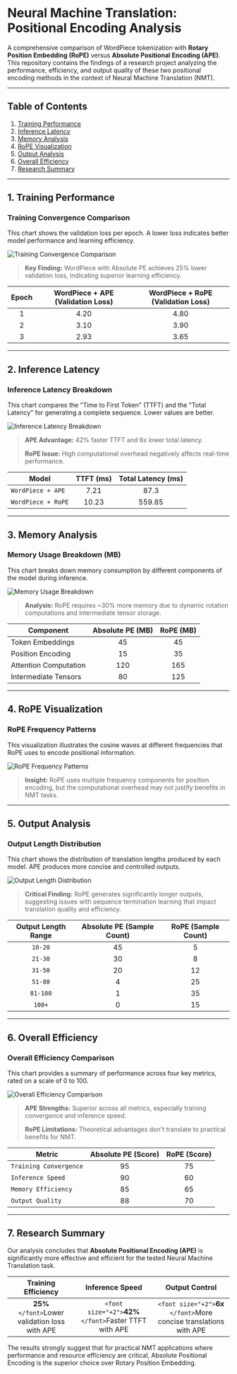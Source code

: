 # Neural Machine Translation: Positional Encoding Analysis

A comprehensive comparison of WordPiece tokenization with **Rotary Position Embedding (RoPE)** versus **Absolute Positional Encoding (APE)**. This repository contains the findings of a research project analyzing the performance, efficiency, and output quality of these two positional encoding methods in the context of Neural Machine Translation (NMT).

---

## Table of Contents

1. [Training Performance](#1-training-performance)
2. [Inference Latency](#2-inference-latency)
3. [Memory Analysis](#3-memory-analysis)
4. [RoPE Visualization](#4-rope-visualization)
5. [Output Analysis](#5-output-analysis)
6. [Overall Efficiency](#6-overall-efficiency)
7. [Research Summary](#7-research-summary)

---

## 1. Training Performance

### Training Convergence Comparison

This chart shows the validation loss per epoch. A lower loss indicates better model performance and learning efficiency.

![Training Convergence Comparison](https://quickchart.io/chart?c=%7B%0A%20%20type%3A%20%27line%27%2C%0A%20%20data%3A%20%7B%0A%20%20%20%20labels%3A%20%5B%27Epoch%201%27%2C%20%27Epoch%202%27%2C%20%27Epoch%203%27%5D%2C%0A%20%20%20%20datasets%3A%20%5B%0A%20%20%20%20%20%20%7B%0A%20%20%20%20%20%20%20%20label%3A%20%27WordPiece%20%2B%20APE%27%2C%0A%20%20%20%20%20%20%20%20data%3A%20%5B4.2%2C%203.1%2C%202.93%5D%2C%0A%20%20%20%20%20%20%20%20borderColor%3A%20%27%232563eb%27%2C%0A%20%20%20%20%20%20%20%20backgroundColor%3A%20%27rgba(37%2C%2099%2C%20235%2C%200.1)%27%2C%0A%20%20%20%20%20%20%20%20borderWidth%3A%203%2C%0A%20%20%20%20%20%20%20%20fill%3A%20false%0A%20%20%20%20%20%20%7D%2C%0A%20%20%20%20%20%20%7B%0A%20%20%20%20%20%20%20%20label%3A%20%27WordPiece%20%2B%20RoPE%27%2C%0A%20%20%20%20%20%20%20%20data%3A%20%5B4.8%2C%203.9%2C%203.65%5D%2C%0A%20%20%20%20%20%20%20%20borderColor%3A%20%27%23dc2626%27%2C%0A%20%20%20%20%20%20%20%20backgroundColor%3A%20%27rgba(220%2C%2038%2C%2038%2C%200.1)%27%2C%0A%20%20%20%20%20%20%20%20borderWidth%3A%203%2C%0A%20%20%20%20%20%20%20%20fill%3A%20false%0A%20%20%20%20%20%20%7D%0A%20%20%20%20%5D%0A%20%20%7D%2C%0A%20%20options%3A%20%7B%0A%20%20%20%20title%3A%20%7B%0A%20%20%20%20%20%20display%3A%20true%2C%0A%20%20%20%20%20%20text%3A%20%27Training%20Convergence%20Comparison%27%2C%0A%20%20%20%20%20%20fontSize%3A%2018%0A%20%20%20%20%7D%2C%0A%20%20%20%20scales%3A%20%7B%0A%20%20%20%20%20%20yAxes%3A%20%5B%7B%0A%20%20%20%20%20%20%20%20scaleLabel%3A%20%7B%0A%20%20%20%20%20%20%20%20%20%20display%3A%20true%2C%0A%20%20%20%20%20%20%20%20%20%20labelString%3A%20%27Validation%20Loss%27%0A%20%20%20%20%20%20%20%20%7D%0A%20%20%20%20%20%20%7D%5D%0A%20%20%20%20%7D%0A%20%20%7D%0A%7D&w=700&h=400&v=2)

> **Key Finding:** WordPiece with Absolute PE achieves 25% lower validation loss, indicating superior learning efficiency.

| Epoch | WordPiece + APE (Validation Loss) | WordPiece + RoPE (Validation Loss) |
| :---: | :-------------------------------: | :--------------------------------: |
|   1   |               4.20               |                4.80                |
|   2   |               3.10               |                3.90                |
|   3   |               2.93               |                3.65                |

---

## 2. Inference Latency

### Inference Latency Breakdown

This chart compares the "Time to First Token" (TTFT) and the "Total Latency" for generating a complete sequence. Lower values are better.

![Inference Latency Breakdown](https://quickchart.io/chart?c=%7B%0A%20%20type%3A%20%27bar%27%2C%0A%20%20data%3A%20%7B%0A%20%20%20%20labels%3A%20%5B%27WordPiece%20%2B%20APE%27%2C%20%27WordPiece%20%2B%20RoPE%27%5D%2C%0A%20%20%20%20datasets%3A%20%5B%0A%20%20%20%20%20%20%7B%0A%20%20%20%20%20%20%20%20label%3A%20%27Time%20to%20First%20Token%20(ms)%27%2C%0A%20%20%20%20%20%20%20%20data%3A%20%5B7.21%2C%2010.23%5D%2C%0A%20%20%20%20%20%20%20%20backgroundColor%3A%20%27%233b82f6%27%0A%20%20%20%20%20%20%7D%2C%0A%20%20%20%20%20%20%7B%0A%20%20%20%20%20%20%20%20label%3A%20%27Total%20Latency%20(ms)%27%2C%0A%20%20%20%20%20%20%20%20data%3A%20%5B87.3%2C%20559.85%5D%2C%0A%20%20%20%20%20%20%20%20backgroundColor%3A%20%27%23ef4444%27%0A%20%20%20%20%20%20%7D%0A%20%20%20%20%5D%0A%20%20%7D%2C%0A%20%20options%3A%20%7B%0A%20%20%20%20title%3A%20%7B%0A%20%20%20%20%20%20display%3A%20true%2C%0A%20%20%20%20%20%20text%3A%20%27Inference%20Latency%20Breakdown%27%2C%0A%20%20%20%20%20%20fontSize%3A%2018%0A%20%20%20%20%7D%0A%20%20%7D%0A%7D&w=700&h=400&v=2)

> **APE Advantage:** 42% faster TTFT and 6x lower total latency.
>
> **RoPE Issue:** High computational overhead negatively affects real-time performance.

| Model                | TTFT (ms) | Total Latency (ms) |
| -------------------- | :-------: | :----------------: |
| `WordPiece + APE`  |   7.21   |        87.3        |
| `WordPiece + RoPE` |   10.23   |       559.85       |

---

## 3. Memory Analysis

### Memory Usage Breakdown (MB)

This chart breaks down memory consumption by different components of the model during inference.

![Memory Usage Breakdown](https://quickchart.io/chart?c=%7B%0A%20%20type%3A%20%27bar%27%2C%0A%20%20data%3A%20%7B%0A%20%20%20%20labels%3A%20%5B%27Token%20Embeddings%27%2C%20%27Position%20Encoding%27%2C%20%27Attention%20Computation%27%2C%20%27Intermediate%20Tensors%27%5D%2C%0A%20%20%20%20datasets%3A%20%5B%0A%20%20%20%20%20%20%7B%0A%20%20%20%20%20%20%20%20label%3A%20%27Absolute%20PE%27%2C%0A%20%20%20%20%20%20%20%20data%3A%20%5B45%2C%2015%2C%20120%2C%2080%5D%2C%0A%20%20%20%20%20%20%20%20backgroundColor%3A%20%27%2310b981%27%0A%20%20%20%20%20%20%7D%2C%0A%20%20%20%20%20%20%7B%0A%20%20%20%20%20%20%20%20label%3A%20%27RoPE%27%2C%0A%20%20%20%20%20%20%20%20data%3A%20%5B45%2C%2035%2C%20165%2C%20125%5D%2C%0A%20%20%20%20%20%20%20%20backgroundColor%3A%20%27%23f59e0b%27%0A%20%20%20%20%20%20%7D%0A%20%20%20%20%5D%0A%20%20%7D%2C%0A%20%20options%3A%20%7B%0A%20%20%20%20title%3A%20%7B%0A%20%20%20%20%20%20display%3A%20true%2C%0A%20%20%20%20%20%20text%3A%20%27Memory%20Usage%20Breakdown%20(MB)%27%2C%0A%20%20%20%20%20%20fontSize%3A%2018%0A%20%20%20%20%7D%0A%20%20%7D%0A%7D&w=700&h=400&v=2)

> **Analysis:** RoPE requires ~30% more memory due to dynamic rotation computations and intermediate tensor storage.

| Component             | Absolute PE (MB) | RoPE (MB) |
| --------------------- | :--------------: | :-------: |
| Token Embeddings      |        45        |    45    |
| Position Encoding     |        15        |    35    |
| Attention Computation |       120       |    165    |
| Intermediate Tensors  |        80        |    125    |

---

## 4. RoPE Visualization

### RoPE Frequency Patterns

This visualization illustrates the cosine waves at different frequencies that RoPE uses to encode positional information.

![RoPE Frequency Patterns](https://quickchart.io/chart?c=%7B%0A%20%20type%3A%20%27line%27%2C%0A%20%20data%3A%20%7B%0A%20%20%20%20labels%3A%20%5B0%2C%205%2C%2010%2C%2015%2C%2020%2C%2025%2C%2030%2C%2035%2C%2040%2C%2045%2C%2050%5D%2C%0A%20%20%20%20datasets%3A%20%5B%0A%20%20%20%20%20%20%7B%0A%20%20%20%20%20%20%20%20label%3A%20%27High%20Freq%27%2C%0A%20%20%20%20%20%20%20%20data%3A%20%5B1%2C%200.87%2C%200.54%2C%200.07%2C%20-0.41%2C%20-0.75%2C%20-0.95%2C%20-0.98%2C%20-0.84%2C%20-0.58%2C%20-0.26%5D%2C%0A%20%20%20%20%20%20%20%20borderColor%3A%20%27%238b5cf6%27%2C%0A%20%20%20%20%20%20%20%20fill%3A%20false%2C%0A%20%20%20%20%20%20%20%20borderWidth%3A%202%0A%20%20%20%20%20%20%7D%2C%0A%20%20%20%20%20%20%7B%0A%20%20%20%20%20%20%20%20label%3A%20%27Medium%20Freq%27%2C%0A%20%20%20%20%20%20%20%20data%3A%20%5B1%2C%200.93%2C%200.85%2C%200.68%2C%200.41%2C%200.05%2C%20-0.25%2C%20-0.53%2C%20-0.77%2C%20-0.92%2C%20-0.99%5D%2C%0A%20%20%20%20%20%20%20%20borderColor%3A%20%27%2306b6d4%27%2C%0A%20%20%20%20%20%20%20%20fill%3A%20false%2C%0A%20%20%20%20%20%20%20%20borderWidth%3A%202%0A%20%20%20%20%20%20%7D%2C%0A%20%20%20%20%20%20%7B%0A%20%20%20%20%20%20%20%20label%3A%20%27Low%20Freq%27%2C%0A%20%20%20%20%20%20%20%20data%3A%20%5B1%2C%200.99%2C%200.97%2C%200.93%2C%200.86%2C%200.75%2C%200.61%2C%200.45%2C%200.27%2C%200.09%2C%20-0.08%5D%2C%0A%20%20%20%20%20%20%20%20borderColor%3A%20%27%2384cc16%27%2C%0A%20%20%20%20%20%20%20%20fill%3A%20false%2C%0A%20%20%20%20%20%20%20%20borderWidth%3A%202%0A%20%20%20%20%20%20%7D%0A%20%20%20%20%5D%0A%20%20%7D%2C%0A%20%20options%3A%20%7B%0A%20%20%20%20title%3A%20%7B%20display%3A%20true%2C%20text%3A%20%27RoPE%20Frequency%20Patterns%27%2C%20fontSize%3A%2018%20%7D%2C%0A%20%20%20%20scales%3A%20%7B%0A%20%20%20%20%20%20xAxes%3A%20%5B%7B%20scaleLabel%3A%20%7B%20display%3A%20true%2C%20labelString%3A%20%27Position%27%20%7D%20%7D%5D%2C%0A%20%20%20%20%20%20yAxes%3A%20%5B%7B%20scaleLabel%3A%20%7B%20display%3A%20true%2C%20labelString%3A%20%27Rotation%20Value%27%20%7D%20%7D%5D%0A%20%20%20%20%7D%0A%20%20%7D%0A%7D&w=700&h=400&v=2)

> **Insight:** RoPE uses multiple frequency components for position encoding, but the computational overhead may not justify benefits in NMT tasks.

---

## 5. Output Analysis

### Output Length Distribution

This chart shows the distribution of translation lengths produced by each model. APE produces more concise and controlled outputs.

![Output Length Distribution](https://quickchart.io/chart?c=%7B%0A%20%20type%3A%20%27bar%27%2C%0A%20%20data%3A%20%7B%0A%20%20%20%20labels%3A%20%5B%2710-20%27%2C%20%2721-30%27%2C%20%2731-50%27%2C%20%2751-80%27%2C%20%2781-100%27%2C%20%27100%2B%27%5D%2C%0A%20%20%20%20datasets%3A%20%5B%0A%20%20%20%20%20%20%7B%0A%20%20%20%20%20%20%20%20label%3A%20%27Absolute%20PE%27%2C%0A%20%20%20%20%20%20%20%20data%3A%20%5B45%2C%2030%2C%2020%2C%204%2C%201%2C%200%5D%2C%0A%20%20%20%20%20%20%20%20backgroundColor%3A%20%27%23059669%27%0A%20%20%20%20%20%20%7D%2C%0A%20%20%20%20%20%20%7B%0A%20%20%20%20%20%20%20%20label%3A%20%27RoPE%27%2C%0A%20%20%20%20%20%20%20%20data%3A%20%5B5%2C%208%2C%2012%2C%2025%2C%2035%2C%2015%5D%2C%0A%20%20%20%20%20%20%20%20backgroundColor%3A%20%27%23dc2626%27%0A%20%20%20%20%20%20%7D%0A%20%20%20%20%5D%0A%20%20%7D%2C%0A%20%20options%3A%20%7B%0A%20%20%20%20title%3A%20%7B%0A%20%20%20%20%20%20display%3A%20true%2C%0A%20%20%20%20%20%20text%3A%20%27Output%20Length%20Distribution%27%2C%0A%20%20%20%20%20%20fontSize%3A%2018%0A%20%20%20%20%7D%2C%0A%20%20%20%20scales%3A%20%7B%0A%20%20%20%20%20%20yAxes%3A%20%5B%7B%0A%20%20%20%20%20%20%20%20scaleLabel%3A%20%7B%0A%20%20%20%20%20%20%20%20%20%20display%3A%20true%2C%0A%20%20%20%20%20%20%20%20%20%20labelString%3A%20%27Sample%20Count%27%0A%20%20%20%20%20%20%20%20%7D%0A%20%20%20%20%20%20%7D%5D%0A%20%20%20%20%7D%0A%20%20%7D%0A%7D&w=700&h=400&v=2)

> **Critical Finding:** RoPE generates significantly longer outputs, suggesting issues with sequence termination learning that impact translation quality and efficiency.

| Output Length Range | Absolute PE (Sample Count) | RoPE (Sample Count) |
| :-----------------: | :------------------------: | :-----------------: |
|      `10-20`      |             45             |          5          |
|      `21-30`      |             30             |          8          |
|      `31-50`      |             20             |         12         |
|      `51-80`      |             4             |         25         |
|     `81-100`     |             1             |         35         |
|      `100+`      |             0             |         15         |

---

## 6. Overall Efficiency

### Overall Efficiency Comparison

This chart provides a summary of performance across four key metrics, rated on a scale of 0 to 100.

![Overall Efficiency Comparison](https://quickchart.io/chart?c=%7B%0A%20%20type%3A%20%27horizontalBar%27%2C%0A%20%20data%3A%20%7B%0A%20%20%20%20labels%3A%20%5B%27Training%20Convergence%27%2C%20%27Inference%20Speed%27%2C%20%27Memory%20Efficiency%27%2C%20%27Output%20Quality%27%5D%2C%0A%20%20%20%20datasets%3A%20%5B%0A%20%20%20%20%20%20%7B%0A%20%20%20%20%20%20%20%20label%3A%20%27Absolute%20PE%27%2C%0A%20%20%20%20%20%20%20%20data%3A%20%5B95%2C%2090%2C%2085%2C%2088%5D%2C%0A%20%20%20%20%20%20%20%20backgroundColor%3A%20%27%232563eb%27%0A%20%20%20%20%20%20%7D%2C%0A%20%20%20%20%20%20%7B%0A%20%20%20%20%20%20%20%20label%3A%20%27RoPE%27%2C%0A%20%20%20%20%20%20%20%20data%3A%20%5B75%2C%2060%2C%2065%2C%2070%5D%2C%0A%20%20%20%20%20%20%20%20backgroundColor%3A%20%27%23dc2626%27%0A%20%20%20%20%20%20%7D%0A%20%20%20%20%5D%0A%20%20%7D%2C%0A%20%20options%3A%20%7B%0A%20%20%20%20title%3A%20%7B%0A%20%20%20%20%20%20display%3A%20true%2C%0A%20%20%20%20%20%20text%3A%20%27Overall%20Efficiency%20Comparison%27%2C%0A%20%20%20%20%20%20fontSize%3A%2018%0A%20%20%20%20%7D%2C%0A%20%20%20%20scales%3A%20%7B%0A%20%20%20%20%20%20xAxes%3A%20%5B%7B%20ticks%3A%20%7B%20min%3A%200%2C%20max%3A%20100%20%7D%20%7D%5D%0A%20%20%20%20%7D%0A%20%20%7D%0A%7D&w=700&h=400&v=2)

> **APE Strengths:** Superior across all metrics, especially training convergence and inference speed.
>
> **RoPE Limitations:** Theoretical advantages don't translate to practical benefits for NMT.

| Metric                   | Absolute PE (Score) | RoPE (Score) |
| ------------------------ | :-----------------: | :----------: |
| `Training Convergence` |         95         |      75      |
| `Inference Speed`      |         90         |      60      |
| `Memory Efficiency`    |         85         |      65      |
| `Output Quality`       |         88         |      70      |

---

## 7. Research Summary

Our analysis concludes that **Absolute Positional Encoding (APE)** is significantly more effective and efficient for the tested Neural Machine Translation task.

|                   Training Efficiency                   |                         Inference Speed                         |                                 Output Control                                 |
| :-----------------------------------------------------: | :--------------------------------------------------------------: | :----------------------------------------------------------------------------: |
|  **25%**`</font>`Lower validation loss with APE | `<font size="+2">`**42%**`</font>`Faster TTFT with APE | `<font size="+2">`**6x** `</font>`More concise translations with APE |

The results strongly suggest that for practical NMT applications where performance and resource efficiency are critical, Absolute Positional Encoding is the superior choice over Rotary Position Embedding.
